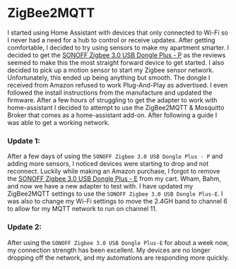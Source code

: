 
# ZigBee2MQTT

I started using Home Assistant with devices that only connected to Wi-Fi so I never had a need for a hub to control or receive updates. After getting comfortable, I decided to try using sensors to make my apartment smarter. I decided to get the [SONOFF Zigbee 3.0 USB Dongle Plus - P](https://a.co/d/00dGtYj) as the reviews seemed to make this the most straight forward device to get started. I also decided to pick up a motion sensor to start my Zigbee sensor network. Unfortunately, this ended up being anything but smooth. The dongle I received from Amazon refused to work Plug-And-Play as advertised. I even followed the install instructions from the manufacture and updated the firmware. After a few hours of struggling to get the adapter to work with home-assistant I decided to attempt to use the ZigBee2MQTT & Mosquitto Broker that comes as a home-assistant add-on. After following a guide I was able to get a working network.

### Update 1:

After a few days of using the `SONOFF Zigbee 3.0 USB Dongle Plus - P` and adding more sensors, I noticed devices were starting to drop and not reconnect. Luckily while making an Amazon purchase, I forgot to remove the [SONOFF Zigbee 3.0 USB Dongle Plus - E](https://a.co/d/fkjkeBF) from my cart. Wham, Bahm, and now we have a new adapter to test with. I have updated my ZigBee2MQTT settings to use the `SONOFF Zigbee 3.0 USB Dongle Plus-E`. I was also to change my Wi-Fi settings to move the 2.4GH band to channel 6 to allow for my MQTT network to run on channel 11.

### Update 2: 

After using the `SONOFF Zigbee 3.0 USB Dongle Plus-E` for about a week now, my connection strength has been excellent. My devices are no longer dropping off the network, and my automations are responding more quickly.

